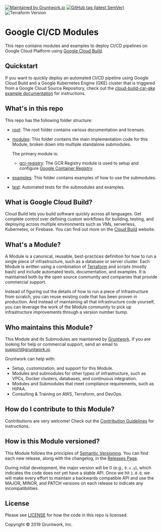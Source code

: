 [![Maintained by Gruntwork.io](https://img.shields.io/badge/maintained%20by-gruntwork.io-%235849a6.svg)](https://gruntwork.io/?ref=repo_google_ci)
[![GitHub tag (latest SemVer)](https://img.shields.io/github/tag/gruntwork-io/terraform-google-ci.svg?label=latest)](https://github.com/gruntwork-io/terraform-google-ci/releases/latest)
![Terraform Version](https://img.shields.io/badge/tf-%3E%3D1.0.x-blue.svg)

# Google CI/CD Modules

This repo contains modules and examples to deploy CI/CD pipelines on Google Cloud Platform using [Google Cloud Build](https://cloud.google.com/cloud-build/).

## Quickstart

If you want to quickly deploy an automated CI/CD pipeline using Google Cloud Build and a Google Kubernetes Engine (GKE) cluster that is triggered from a Google Cloud Source Repository, check out the [cloud-build-csr-gke example documentation](https://github.com/gruntwork-io/terraform-google-ci/tree/master/examples/cloud-build-csr-gke)
for instructions.

## What's in this repo

This repo has the following folder structure:

- [root](https://github.com/gruntwork-io/terraform-google-ci/tree/master): The root folder contains various documentation and licenses.

- [modules](https://github.com/gruntwork-io/terraform-google-ci/tree/master/modules): This folder contains the
  main implementation code for this Module, broken down into multiple standalone submodules.

  The primary module is:

  - [gcr-registry](https://github.com/gruntwork-io/terraform-google-ci/tree/master/modules/gcr-registry): The GCR Registry module is used to
    setup and configure [Google Container Registry](https://cloud.google.com/container-registry/).

- [examples](https://github.com/gruntwork-io/terraform-google-ci/tree/master/examples): This folder contains
  examples of how to use the submodules.

- [test](https://github.com/gruntwork-io/terraform-google-ci/tree/master/test): Automated tests for the submodules
  and examples.

## What is Google Cloud Build?

Cloud Build lets you build software quickly across all languages. Get complete control over defining custom workflows
for building, testing, and deploying across multiple environments such as VMs, serverless, Kubernetes, or Firebase.
You can find out more on the [Cloud Build](https://cloud.google.com/cloud-build/) website.

## What's a Module?

A Module is a canonical, reusable, best-practices definition for how to run a single piece of infrastructure, such
as a database or server cluster. Each Module is written using a combination of [Terraform](https://www.terraform.io/)
and scripts (mostly bash) and include automated tests, documentation, and examples. It is maintained both by the open
source community and companies that provide commercial support.

Instead of figuring out the details of how to run a piece of infrastructure from scratch, you can reuse
existing code that has been proven in production. And instead of maintaining all that infrastructure code yourself,
you can leverage the work of the Module community to pick up infrastructure improvements through
a version number bump.

## Who maintains this Module?

This Module and its Submodules are maintained by [Gruntwork](http://www.gruntwork.io/). If you are looking for help or
commercial support, send an email to
[support@gruntwork.io](mailto:support@gruntwork.io?Subject=Cloud%20Build%20Module).

Gruntwork can help with:

- Setup, customization, and support for this Module.
- Modules and submodules for other types of infrastructure, such as VPCs, Docker clusters, databases, and continuous
  integration.
- Modules and Submodules that meet compliance requirements, such as HIPAA.
- Consulting & Training on AWS, Terraform, and DevOps.

## How do I contribute to this Module?

Contributions are very welcome! Check out the [Contribution Guidelines](https://github.com/gruntwork-io/terraform-google-ci/blob/master/CONTRIBUTING.md)
for instructions.

## How is this Module versioned?

This Module follows the principles of [Semantic Versioning](http://semver.org/). You can find each new release, along
with the changelog, in the [Releases Page](https://github.com/gruntwork-io/terraform-google-ci/releases).

During initial development, the major version will be 0 (e.g., `0.x.y`), which indicates the code does not yet have a
stable API. Once we hit `1.0.0`, we will make every effort to maintain a backwards compatible API and use the MAJOR,
MINOR, and PATCH versions on each release to indicate any incompatibilities.

## License

Please see [LICENSE](https://github.com/gruntwork-io/terraform-google-ci/blob/master/LICENSE) for how the code in this
repo is licensed.

Copyright &copy; 2019 Gruntwork, Inc.
